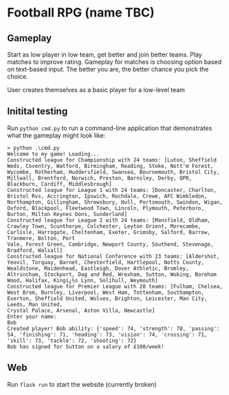 # Football RPG (name TBC)
## Gameplay

Start as low player in low team, get better and join better teams. Play matches to improve rating. Gameplay for matches is choosing option based on text-based input. The better you are, the better chance you pick the choice.

User creates themselves as a basic player for a low-level team

## Initital testing
Run `python cmd.py` to run a command-line application that demonstrates what the gameplay might look like:

```
> python .\cmd.py
Welcome to my game! Loading...
Constructed league for Championship with 24 teams: [Luton, Sheffield Weds, Coventry, Watford, Birmingham, Reading, Stoke, Nott'm Forest, Wycombe, Rotherham, Huddersfield, Swansea, Bournemouth, Bristol City, Millwall, Brentford, Norwich, Preston, Barnsley, Derby, QPR, Blackburn, Cardiff, Middlesbrough]
Constructed league for League 1 with 24 teams: [Doncaster, Charlton, Bristol Rvs, Accrington, Ipswich, Rochdale, Crewe, AFC Wimbledon, Northampton, Gillingham, Shrewsbury, Hull, Portsmouth, Swindon, Wigan, Oxford, Blackpool, Fleetwood Town, Lincoln, Plymouth, Peterboro, Burton, Milton Keynes Dons, Sunderland]
Constructed league for League 2 with 24 teams: [Mansfield, Oldham, Crawley Town, Scunthorpe, Colchester, Leyton Orient, Morecambe, Carlisle, Harrogate, Cheltenham, Exeter, Grimsby, Salford, Barrow, Tranmere, Bolton, Port 
Vale, Forest Green, Cambridge, Newport County, Southend, Stevenage, Bradford, Walsall]
Constructed league for National Conference with 23 teams: [Aldershot, Yeovil, Torquay, Barnet, Chesterfield, Hartlepool, Notts County, Wealdstone, Maidenhead, Eastleigh, Dover Athletic, Bromley, Altrincham, Stockport, Dag and Red, Wrexham, Sutton, Woking, Boreham Wood, Halifax, Kingï¿½s Lynn, Solihull, Weymouth]
Constructed league for Premier League with 20 teams: [Fulham, Chelsea, West Brom, Burnley, Liverpool, West Ham, Tottenham, Southampton, Everton, Sheffield United, Wolves, Brighton, Leicester, Man City, Leeds, Man United, 
Crystal Palace, Arsenal, Aston Villa, Newcastle]
Enter your name:
Bob
Created player! Bob ability: {'speed': 74, 'strength': 78, 'passing': 54, 'finishing': 71, 'heading': 73, 'vision': 74, 'crossing': 71, 'skill': 73, 'tackle': 72, 'shooting': 72}
Bob has signed for Sutton on a salary of £100/week!
```

## Web

Run `flask run` to start the website (currently broken)
